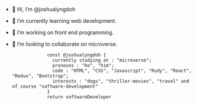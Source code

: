- 👋 Hi, I’m @joshualyngdoh
- 👀 I’m currently learning web development.
- 🌱 I’m working on front end programming.
- 💞️ I’m looking to collaborate on microverse.


                   const @joshualyngdoh {
                     currently studying at : "microverse";
                     pronouns : "he", "him";
                     code : "HTML", "CSS", "Javascript", "Rudy", "React", "Redux", "Bootstrap";
                     interests : "dogs", "thriller-movies", "travel" and of course "software-development"
                   }
                   return softwareDeveloper
